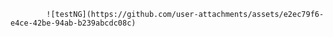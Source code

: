 
            ![testNG](https://github.com/user-attachments/assets/e2ec79f6-e4ce-42be-94ab-b239abcdc08c)
